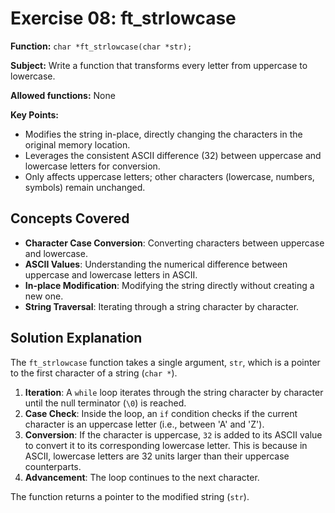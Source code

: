 # Exercise 08: ft_strlowcase

**Function:** `char *ft_strlowcase(char *str);`

**Subject:** Write a function that transforms every letter from uppercase to lowercase.

**Allowed functions:** None

**Key Points:**
-   Modifies the string in-place, directly changing the characters in the original memory location.
-   Leverages the consistent ASCII difference (32) between uppercase and lowercase letters for conversion.
-   Only affects uppercase letters; other characters (lowercase, numbers, symbols) remain unchanged.

## Concepts Covered

-   **Character Case Conversion**: Converting characters between uppercase and lowercase.
-   **ASCII Values**: Understanding the numerical difference between uppercase and lowercase letters in ASCII.
-   **In-place Modification**: Modifying the string directly without creating a new one.
-   **String Traversal**: Iterating through a string character by character.

## Solution Explanation

The `ft_strlowcase` function takes a single argument, `str`, which is a pointer to the first character of a string (`char *`).

1.  **Iteration**: A `while` loop iterates through the string character by character until the null terminator (`\0`) is reached.
2.  **Case Check**: Inside the loop, an `if` condition checks if the current character is an uppercase letter (i.e., between 'A' and 'Z').
3.  **Conversion**: If the character is uppercase, `32` is added to its ASCII value to convert it to its corresponding lowercase letter. This is because in ASCII, lowercase letters are 32 units larger than their uppercase counterparts.
4.  **Advancement**: The loop continues to the next character.

The function returns a pointer to the modified string (`str`).